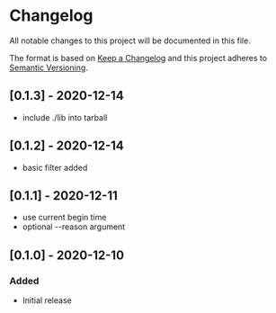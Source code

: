 # Changelog
All notable changes to this project will be documented in this file.

The format is based on [Keep a Changelog](http://keepachangelog.com/en/1.0.0/)
and this project adheres to [Semantic
Versioning](http://semver.org/spec/v2.0.0.html).

## [0.1.3] - 2020-12-14
 - include ./lib into tarball

## [0.1.2] - 2020-12-14
 - basic filter added

## [0.1.1] - 2020-12-11
- use current begin time
- optional --reason argument

## [0.1.0] - 2020-12-10

### Added
- Initial release
